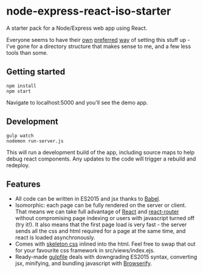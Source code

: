 # node-express-react-iso-starter
A starter pack for a Node/Express web app using React.

Everyone seems to have their [own](https://github.com/RickWong/react-isomorphic-starterkit) [preferred](https://github.com/DavidWells/isomorphic-react-example) [way](https://github.com/rackt/react-router-mega-demo) of setting this stuff up - I've gone for a directory structure that makes sense to me, and a few less tools than some.

## Getting started
    npm install
    npm start
Navigate to localhost:5000 and you'll see the demo app.

## Development
    gulp watch
    nodemon run-server.js
This will run a development build of the app, including source maps to help debug react components. Any updates to the code will trigger a rebuild and redeploy.

## Features
- All code can be written in ES2015 and jsx thanks to [Babel](https://babeljs.io/).
- Isomorphic: each page can be fully rendered on the server or client. That means we can take full advantage of [React](https://facebook.github.io/react/) and [react-router](https://github.com/rackt/react-router) without compromising page indexing or users with javascript turned off (try it!). It also means that the first page load is very fast - the server sends all the css and html required for a page at the same time, and react is loaded asynchronously.
- Comes with [skeleton css](http://getskeleton.com/) inlined into the html. Feel free to swap that out for your favourite css framework in src/views/index.ejs.
- Ready-made [gulpfile](http://gulpjs.com/) deals with downgrading ES2015 syntax, converting jsx, minifying, and bundling javascript with [Browserify](http://browserify.org/).
